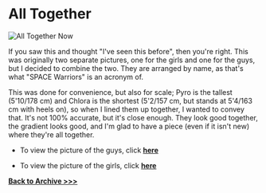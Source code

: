 # All Together

<img src="https://raw.githubusercontent.com/arrowarchive/The-Arrowarchive/master/docs/images/SPACE/alltogether.PNG" alt="All Together Now"
     onContextMenu="return false;">

If you saw this and thought "I've seen this before", then you're right. This was originally two separate pictures, one for the girls and one for the guys, but I decided to combine the two. They are arranged by name, as that's what "SPACE Warriors" is an acronym of. 

This was done for convenience, but also for scale; Pyro is the tallest (5'10/178 cm) and Chlora is the shortest (5'2/157 cm, but stands at 5'4/163 cm with heels on), so when I lined them up together, I wanted to convey that. It's not 100% accurate, but it's close enough. They look good together, the gradient looks good, and I'm glad to have a piece (even if it isn't new) where they're all together.

* To view the picture of the guys, click **[here](https://arrowarchive.github.io/The-Arrowarchive/details/SPACE/brainsandbrawn.html)**

* To view the picture of the girls, click **[here](https://arrowarchive.github.io/The-Arrowarchive/details/SPACE/spacegirls.html)**

**[Back to Archive >>>](https://arrowarchive.github.io/The-Arrowarchive/gallery)**
